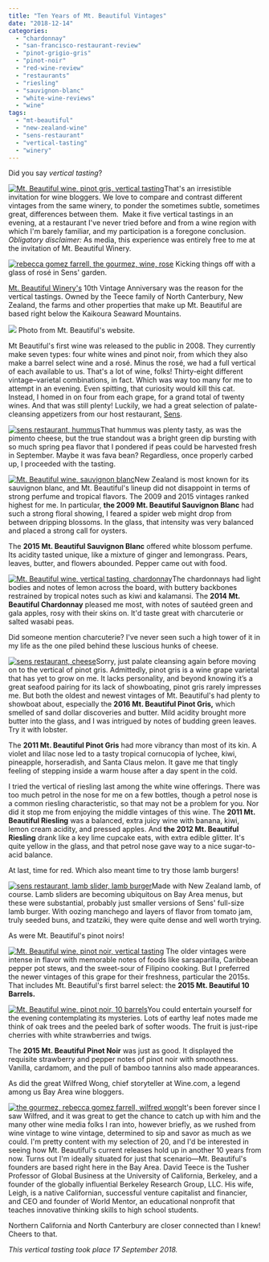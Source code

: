 ```yaml
---
title: "Ten Years of Mt. Beautiful Vintages"
date: "2018-12-14"
categories:
  - "chardonnay"
  - "san-francisco-restaurant-review"
  - "pinot-grigio-gris"
  - "pinot-noir"
  - "red-wine-review"
  - "restaurants"
  - "riesling"
  - "sauvignon-blanc"
  - "white-wine-reviews"
  - "wine"
tags:
  - "mt-beautiful"
  - "new-zealand-wine"
  - "sens-restaurant"
  - "vertical-tasting"
  - "winery"
---
```


Did you say _vertical tasting_?

[![Mt. Beautiful wine, pinot gris, vertical tasting](http://s3.amazonaws.com/thegourmez-wpmedia/2018/11/2018-Mt-Beautiful-17-396x500.jpg)](http://s3.amazonaws.com/thegourmez-wpmedia/2018/11/2018-Mt-Beautiful-17.jpg)That's an irresistible invitation for wine bloggers. We love to compare and contrast different vintages from the same winery, to ponder the sometimes subtle, sometimes great, differences between them.  Make it five vertical tastings in an evening, at a restaurant I've never tried before and from a wine region with which I'm barely familiar, and my participation is a foregone conclusion. _Obligatory disclaimer:_ As media, this experience was entirely free to me at the invitation of Mt. Beautiful Winery.




<div class="caption">

[![rebecca gomez farrell, the gourmez, wine, rose](http://s3.amazonaws.com/thegourmez-wpmedia/2018/11/2018-Mt-Beautiful-03-375x500.jpg)](http://s3.amazonaws.com/thegourmez-wpmedia/2018/11/2018-Mt-Beautiful-03.jpg) Kicking things off with a glass of rosé in Sens' garden.</div>


[Mt. Beautiful Winery's](https://mtbeautiful.co.nz/) 10th Vintage Anniversary was the reason for the vertical tastings. Owned by the Teece family of North Canterbury, New Zealand, the farms and other properties that make up Mt. Beautiful are based right below the Kaikoura Seaward Mountains.




<div class="caption">

[![](http://s3.amazonaws.com/thegourmez-wpmedia/2018/12/mt-beautiful-stock-500x334.jpg)](http://s3.amazonaws.com/thegourmez-wpmedia/2018/11/mt-beautiful-stock.jpg) Photo from Mt. Beautiful's website.</div>


Mt Beautiful's first wine was released to the public in 2008. They currently make seven types: four white wines and pinot noir, from which they also make a barrel select wine and a rosé. Minus the rosé, we had a full vertical of each available to us. That's a lot of wine, folks! Thirty-eight different vintage­­–varietal combinations, in fact. Which was way too many for me to attempt in an evening. Even spitting, that curiosity would kill this cat. Instead, I homed in on four from each grape, for a grand total of twenty wines. And that was still plenty! Luckily, we had a great selection of palate-cleansing appetizers from our host restaurant, [Sens](http://www.sens-sf.com/).

[![sens restaurant, hummus](http://s3.amazonaws.com/thegourmez-wpmedia/2018/11/2018-Mt-Beautiful-04-375x500.jpg)](http://s3.amazonaws.com/thegourmez-wpmedia/2018/11/2018-Mt-Beautiful-04.jpg)That hummus was plenty tasty, as was the pimento cheese, but the true standout was a bright green dip bursting with so much spring pea flavor that I pondered if peas could be harvested fresh in September. Maybe it was fava bean? Regardless, once properly carbed up, I proceeded with the tasting.

[![Mt. Beautiful wine, sauvignon blanc](http://s3.amazonaws.com/thegourmez-wpmedia/2018/11/2018-Mt-Beautiful-12-295x500.jpg)](http://s3.amazonaws.com/thegourmez-wpmedia/2018/11/2018-Mt-Beautiful-12.jpg)New Zealand is most known for its sauvignon blanc, and Mt. Beautiful's lineup did not disappoint in terms of strong perfume and tropical flavors. The 2009 and 2015 vintages ranked highest for me. In particular, **the 2009 Mt. Beautiful Sauvignon Blanc** had such a strong floral showing, I feared a spider web might drop from between dripping blossoms. In the glass, that intensity was very balanced and placed a strong call for oysters.

The **2015 Mt. Beautiful Sauvignon Blanc** offered white blossom perfume. Its acidity tasted unique, like a mixture of ginger and lemongrass. Pears, leaves, butter, and flowers abounded. Pepper came out with food.

[![Mt. Beautiful wine, vertical tasting, chardonnay](http://s3.amazonaws.com/thegourmez-wpmedia/2018/11/2018-Mt-Beautiful-19-466x500.jpg)](http://s3.amazonaws.com/thegourmez-wpmedia/2018/11/2018-Mt-Beautiful-19.jpg)The chardonnays had light bodies and notes of lemon across the board, with buttery backbones restrained by tropical notes such as kiwi and kalamansi. The **2014 Mt. Beautiful Chardonnay** pleased me most, with notes of sautéed green and gala apples, rosy with their skins on. It'd taste great with charcuterie or salted wasabi peas.

Did someone mention charcuterie? I've never seen such a high tower of it in my life as the one piled behind these luscious hunks of cheese.

[![sens restaurant, cheese](http://s3.amazonaws.com/thegourmez-wpmedia/2018/11/2018-Mt-Beautiful-09-404x500.jpg)](http://s3.amazonaws.com/thegourmez-wpmedia/2018/11/2018-Mt-Beautiful-09.jpg)Sorry, just palate cleansing again before moving on to the vertical of pinot gris. Admittedly, pinot gris is a wine grape varietal that has yet to grow on me. It lacks personality, and beyond knowing it’s a great seafood pairing for its lack of showboating, pinot gris rarely impresses me. But both the oldest and newest vintages of Mt. Beautiful's had plenty to showboat about, especially the **2016 Mt. Beautiful Pinot Gris,** which smelled of sand dollar discoveries and butter. Mild acidity brought more butter into the glass, and I was intrigued by notes of budding green leaves. Try it with lobster.

The **2011 Mt. Beautiful Pinot Gris** had more vibrancy than most of its kin. A violet and lilac nose led to a tasty tropical cornucopia of lychee, kiwi, pineapple, horseradish, and Santa Claus melon. It gave me that tingly feeling of stepping inside a warm house after a day spent in the cold.

I tried the vertical of riesling last among the white wine offerings. There was too much petrol in the nose for me on a few bottles, though a petrol nose is a common riesling characteristic, so that may not be a problem for you. Nor did it stop me from enjoying the middle vintages of this wine. The **2011 Mt. Beautiful Riesling** was a balanced, extra juicy wine with banana, kiwi, lemon cream acidity, and pressed apples. And **the 2012 Mt. Beautiful Riesling** drank like a key lime cupcake eats, with extra edible glitter. It's quite yellow in the glass, and that petrol nose gave way to a nice sugar-to-acid balance.

At last, time for red. Which also meant time to try those lamb burgers!

[![sens restaurant, lamb slider, lamb burger](http://s3.amazonaws.com/thegourmez-wpmedia/2018/11/2018-Mt-Beautiful-06-500x372.jpg)](http://s3.amazonaws.com/thegourmez-wpmedia/2018/11/2018-Mt-Beautiful-06.jpg)Made with New Zealand lamb, of course. Lamb sliders are becoming ubiquitous on Bay Area menus, but these were substantial, probably just smaller versions of Sens' full-size lamb burger. With oozing manchego and layers of flavor from tomato jam, truly seeded buns, and tzatziki, they were quite dense and well worth trying.

As were Mt. Beautiful's pinot noirs!

[![Mt. Beautiful wine, pinot noir, vertical tasting](http://s3.amazonaws.com/thegourmez-wpmedia/2018/11/2018-Mt-Beautiful-23-500x341.jpg)](http://s3.amazonaws.com/thegourmez-wpmedia/2018/11/2018-Mt-Beautiful-23.jpg) The older vintages were intense in flavor with memorable notes of foods like sarsaparilla, Caribbean pepper pot stews, and the sweet-sour of Filipino cooking. But I preferred the newer vintages of this grape for their freshness, particular the 2015s. That includes Mt. Beautiful's first barrel select: the **2015 Mt. Beautiful 10 Barrels.**

[![Mt. Beautiful wine, pinot noir, 10 barrels](http://s3.amazonaws.com/thegourmez-wpmedia/2018/11/2018-Mt-Beautiful-20-352x500.jpg)](http://s3.amazonaws.com/thegourmez-wpmedia/2018/11/2018-Mt-Beautiful-20.jpg)You could entertain yourself for the evening contemplating its mysteries. Lots of earthy leaf notes made me think of oak trees and the peeled bark of softer woods. The fruit is just-ripe cherries with white strawberries and twigs.

The **2015 Mt. Beautiful Pinot Noir** was just as good. It displayed the requisite strawberry and pepper notes of pinot noir with smoothness. Vanilla, cardamom, and the pull of bamboo tannins also made appearances.

As did the great Wilfred Wong, chief storyteller at Wine.com, a legend among us Bay Area wine bloggers.

[![the gourmez, rebecca gomez farrell, wilfred wong](http://s3.amazonaws.com/thegourmez-wpmedia/2018/11/2018-Mt-Beautiful-11-500x375.jpg)](http://s3.amazonaws.com/thegourmez-wpmedia/2018/11/2018-Mt-Beautiful-11.jpg)It's been forever since I saw Wilfred, and it was great to get the chance to catch up with him and the many other wine media folks I ran into, however briefly, as we rushed from wine vintage to wine vintage, determined to sip and savor as much as we could. I'm pretty content with my selection of 20, and I'd be interested in seeing how Mt. Beautiful's current releases hold up in another 10 years from now. Turns out I'm ideally situated for just that scenario—Mt. Beautiful's founders are based right here in the Bay Area. David Teece is the Tusher Professor of Global Business at the University of California, Berkeley, and a founder of the globally influential Berkeley Research Group, LLC. His wife, Leigh, is a native Californian, successful venture capitalist and financier, and CEO and founder of World Mentor, an educational nonprofit that teaches innovative thinking skills to high school students.

Northern California and North Canterbury are closer connected than I knew! Cheers to that.

_This vertical tasting took place 17 September 2018._
